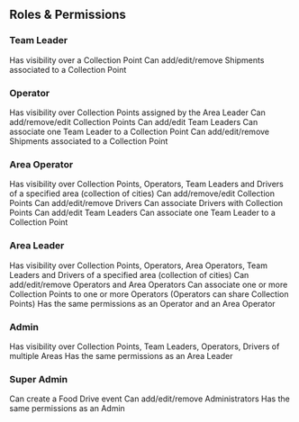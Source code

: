 ## Roles & Permissions

### Team Leader

Has visibility over a Collection Point
Can add/edit/remove Shipments associated to a Collection Point

### Operator

Has visibility over Collection Points assigned by the Area Leader
Can add/remove/edit Collection Points
Can add/edit Team Leaders
Can associate one Team Leader to a Collection Point
Can add/edit/remove Shipments associated to a Collection Point

### Area Operator

Has visibility over Collection Points, Operators, Team Leaders and Drivers of a specified area (collection of cities)
Can add/remove/edit Collection Points
Can add/edit/remove Drivers
Can associate Drivers with Collection Points
Can add/edit Team Leaders
Can associate one Team Leader to a Collection Point

### Area Leader

Has visibility over Collection Points, Operators, Area Operators, Team Leaders and Drivers of a specified area (collection of cities)
Can add/edit/remove Operators and Area Operators
Can associate one or more Collection Points to one or more Operators (Operators can share Collection Points)
Has the same permissions as an Operator and an Area Operator

### Admin

Has visibility over Collection Points, Team Leaders, Operators, Drivers of multiple Areas
Has the same permissions as an Area Leader

### Super Admin

Can create a Food Drive event
Can add/edit/remove Administrators
Has the same permissions as an Admin

